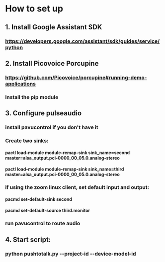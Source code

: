 # How to set up
## 1. Install Google Assistant SDK
### https://developers.google.com/assistant/sdk/guides/service/python
## 2. Install Picovoice Porcupine
### https://github.com/Picovoice/porcupine#running-demo-applications
### Install the pip module
## 3. Configure pulseaudio
### install pavucontrol if you don't have it
### Create two sinks:
#### pactl load-module module-remap-sink sink_name=second master=alsa_output.pci-0000_00_05.0.analog-stereo
#### pactl load-module module-remap-sink sink_name=third master=alsa_output.pci-0000_00_05.0.analog-stereo
### if using the zoom linux client, set default input and output:
#### pacmd set-default-sink second
#### pacmd set-default-source third.monitor
### run pavucontrol to route audio
## 4. Start script:
### python pushtotalk.py --project-id <my-dev-project> --device-model-id <my-model>
